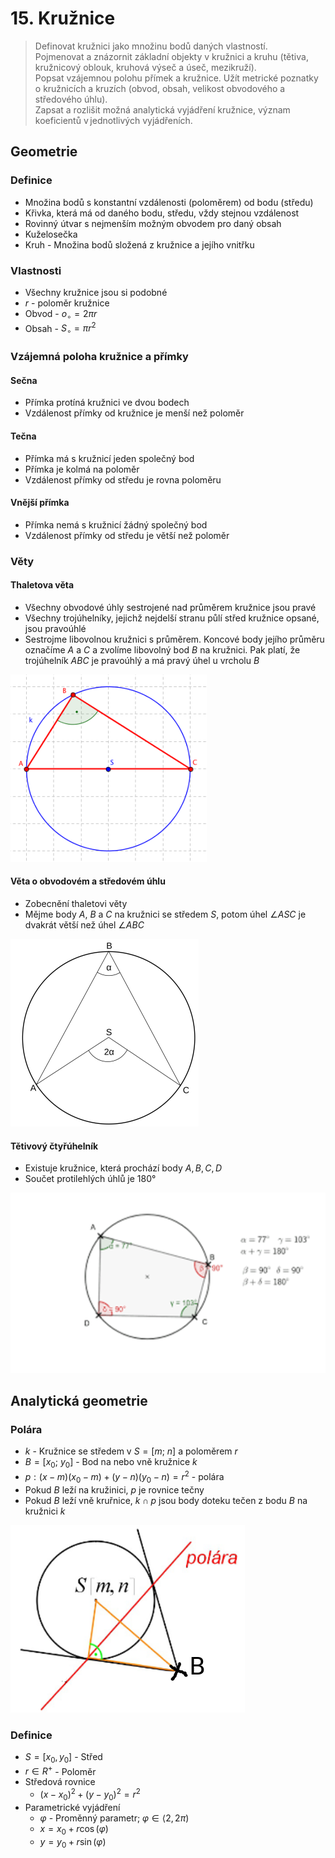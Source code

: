 # 15. Kružnice

> Definovat kružnici jako množinu bodů daných vlastností. \
> Pojmenovat a znázornit základní objekty v kružnici a kruhu (tětiva, kružnicový oblouk, kruhová výseč a úseč, mezikruží). \
> Popsat vzájemnou polohu přímek a kružnice. Užít metrické poznatky o kružnicích a kruzích (obvod, obsah, velikost obvodového a středového úhlu). \
> Zapsat a rozlišit možná analytická vyjádření kružnice, význam koeficientů v jednotlivých vyjádřeních.

## Geometrie

### Definice

- Množina bodů s konstantní vzdálenosti (poloměrem) od bodu (středu)
- Křivka, která má od daného bodu, středu, vždy stejnou vzdálenost
- Rovinný útvar s nejmenším možným obvodem pro daný obsah
- Kuželosečka
- Kruh - Množina bodů složená z kružnice a jejího vnitřku

### Vlastnosti

- Všechny kružnice jsou si podobné
- $r$ - poloměr kružnice
- Obvod - $o_\circ = 2\pi r$
- Obsah - $S_\circ = \pi r^2$

### Vzájemná poloha kružnice a přímky

#### Sečna

- Přímka protíná kružnici ve dvou bodech
- Vzdálenost přímky od kružnice je menší než poloměr

#### Tečna

- Přímka má s kružnicí jeden společný bod
- Přímka je kolmá na poloměr
- Vzdálenost přímky od středu je rovna poloměru

#### Vnější přímka

- Přímka nemá s kružnicí žádný společný bod
- Vzdálenost přímky od středu je větší než poloměr

### Věty

#### Thaletova věta

- Všechny obvodové úhly sestrojené nad průměrem kružnice jsou pravé
- Všechny trojúhelníky, jejichž nejdelší stranu půlí střed kružnice opsané, jsou pravoúhlé
- Sestrojme libovolnou kružnici s průměrem. Koncové body jejího průměru označíme $A$ a $C$ a zvolíme libovolný bod $B$ na kružnici. Pak platí, že trojúhelník $ABC$ je pravoúhlý a má pravý úhel u vrcholu $B$

![Thaletova věta](./thaletovka.png)

#### Věta o obvodovém a středovém úhlu

- Zobecnění thaletovi věty
- Mějme body $A$, $B$ a $C$ na kružnici se středem $S$, potom úhel $\angle{ASC}$ je dvakrát větší než úhel $\angle{ABC}$

![Věta o obvodovém a středovém úhlu](./thaletovka_zobecnenea.png)

#### Tětivový čtyřúhelník

- Existuje kružnice, která prochází body $A, B, C, D$
- Součet protilehlých úhlů je $180°$

![Tětivový čtyřúhelník](./tetivovy_ctyruhelnik.png)

## Analytická geometrie

### Polára

- $k$ - Kružnice se středem v $S = [m; \ n]$ a poloměrem $r$
- $B = [x_0; \ y_0]$ - Bod na nebo vně kružnice $k$
- $p: (x - m)(x_0 - m) + (y - n)(y_0 - n) = r^2$ - polára
- Pokud $B$ leží na kružinici, $p$ je rovnice tečny
- Pokud $B$ leží vně kruřnice, $k \cap p$ jsou body doteku tečen z bodu $B$ na kružnici $k$

![Polára](./polara.png)

### Definice

- $S = [x_0, y_0]$ - Střed
- $r \in R^+$ - Poloměr
- Středová rovnice
  - $(x-x_0)^2+(y-y_0)^2=r^2$
- Parametrické vyjádření
  - $\varphi$ - Proměnný parametr; $\varphi \in \langle2, 2\pi)$
  - $x = x_0+ r \cos(\varphi)$
  - $y = y_0 + r \sin(\varphi)$
